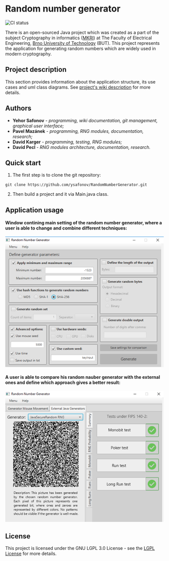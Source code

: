 # Random number generator
![CI status](https://img.shields.io/badge/build-passing-brightgreen.svg)

There is an open-sourced Java project which was created as a part of the subject Cryptography in informatics ([MKRI](https://www.vutbr.cz/en/students/courses/detail/133999)) at The Faculty of Electrical Engineering, [Brno University of Technology](https://www.vutbr.cz/en/) (BUT). This project represents the application for generating random numbers which are widely used in modern cryptography.

## Project description

This section provides information about the application structure, its use cases and uml class diagrams.
See [project's  wiki description](https://github.com/ysafonov/RandomNumberGenerator/wiki) for more details.

## Authors

* **Yehor Safonov** - *programming, wiki documentation, git management, graphical user interface;*
* **Pavel Mazánek** - *programming, RNG modules, documentation, research;*
* **David Karger** - *programming, testing, RNG modules;*
* **David Pecl** - *RNG modules architecture, documentation, research.*

## Quick start

1) The first step is to clone the git repository:
```
git clone https://github.com/ysafonov/RandomNumberGenerator.git
```
2) Then build a project and it via Main.java class.

## Application usage

#### Window contining main setting of the random number generator, where a user is able to change and combine different techniques:
![Class diagram](https://github.com/ysafonov/RandomNumberGenerator/blob/master/Diagrams/config.png)

#### A user is able to compare his random nauber generator with the external ones and define which approach gives a better result:
![Class diagram](https://github.com/ysafonov/RandomNumberGenerator/blob/master/Diagrams/external-summary.png)

## License

This project is licensed under the GNU LGPL 3.0 License - see the [LGPL License](https://www.gnu.org/licenses/lgpl-3.0.en.html) for more details.
